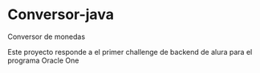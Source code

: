 # Conversor-java

Conversor de monedas

Este proyecto responde a el primer challenge de backend de alura para el programa Oracle One
